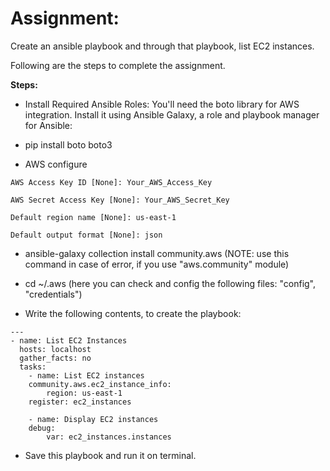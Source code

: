 # Assignment: 
Create an ansible playbook and through that playbook, list EC2 instances.

Following are the steps to complete the assignment.



**Steps:**

- Install Required Ansible Roles: You'll need the boto library for AWS integration. Install it using Ansible Galaxy, a role and playbook manager for Ansible:

- pip install boto boto3

- AWS configure

```
AWS Access Key ID [None]: Your_AWS_Access_Key

AWS Secret Access Key [None]: Your_AWS_Secret_Key

Default region name [None]: us-east-1

Default output format [None]: json
```

- ansible-galaxy collection install community.aws   (NOTE: use this command in case of error, if you use "aws.community" module)

- cd ~/.aws (here you can check and config the following files: "config", "credentials")

- Write the following contents, to create the playbook:

```	
---
- name: List EC2 Instances
  hosts: localhost
  gather_facts: no
  tasks:
	- name: List EC2 instances
  	community.aws.ec2_instance_info:
    	region: us-east-1
  	register: ec2_instances

	- name: Display EC2 instances
  	debug:
    	var: ec2_instances.instances
```

- Save this playbook and run it on terminal.




